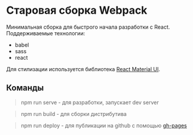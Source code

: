 # Старовая сборка Webpack

Минимальная сборка для быстрого начала разработки с React. Поддерживаемые технологии:

- babel
- sass
- react

Для стилизации используется библиотека [React Material UI](https://mui.com/).

## Команды

> npm run serve - для разработки, запускает dev server

> npm run build - для сборки дистрибутива

> npm run deploy - для публикации на github с помощью [gh-pages](https://www.npmjs.com/package/gh-pages)
